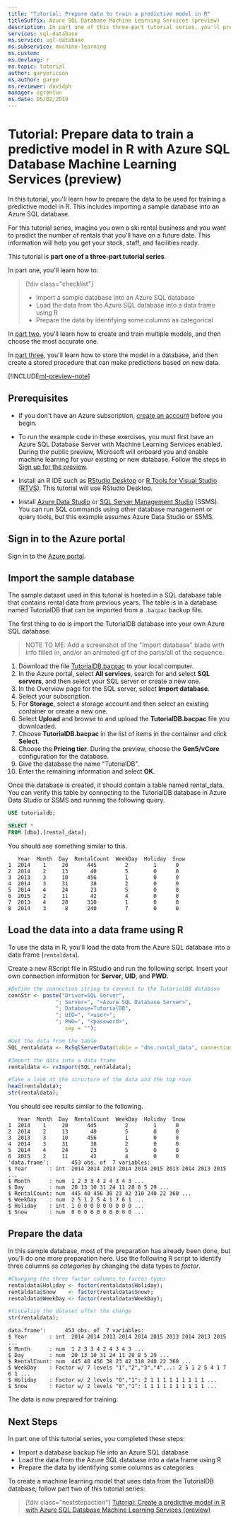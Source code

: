 ```yaml
---
title: "Tutorial: Prepare data to train a predictive model in R"
titleSuffix: Azure SQL Database Machine Learning Services (preview)
description: In part one of this three-part tutorial series, you'll prepare the data from an Azure SQL database to train a predictive model in R with Azure SQL Database Machine Learning Services (preview).
services: sql-database
ms.service: sql-database
ms.subservice: machine-learning
ms.custom:
ms.devlang: r
ms.topic: tutorial
author: garyericson
ms.author: garye
ms.reviewer: davidph
manager: cgronlun
ms.date: 05/02/2019
---
```


# Tutorial: Prepare data to train a predictive model in R with Azure SQL Database Machine Learning Services (preview)

In this tutorial, you'll learn how to prepare the data to be used for training a predictive model in R. This includes importing a sample database into an Azure SQL database.

For this tutorial series, imagine you own a ski rental business and you want to predict the number of rentals that you'll have on a future date. This information will help you get your stock, staff, and facilities ready.

This tutorial is **part one of a three-part tutorial series**.

In part one, you'll learn how to:

> [!div class="checklist"]
> * Import a sample database into an Azure SQL database
> * Load the data from the Azure SQL database into a data frame using R
> * Prepare the data by identifying some columns as categorical

In [part two](sql-database-tutorial-build-deploy-model-R-2.md), you'll learn how to create and train multiple models, and then choose the most accurate one.

In [part three](sql-database-tutorial-build-deploy-model-R-2.md), you'll learn how to store the model in a database, and then create a stored procedure that can make predictions based on new data.

[!INCLUDE[ml-preview-note](../../includes/sql-database-ml-preview-note.md)]

## Prerequisites

* If you don't have an Azure subscription, [create an account](https://azure.microsoft.com/free/) before you begin.

* To run the example code in these exercises, you must first have an Azure SQL Database Server with Machine Learning Services enabled. During the public preview, Microsoft will onboard you and enable machine learning for your existing or new database. Follow the steps in [Sign up for the preview](sql-database-machine-learning-services-overview.md#signup).

* Install an R IDE such as [RStudio Desktop](https://www.rstudio.com/products/rstudio/download/) or [R Tools for Visual Studio (RTVS)](https://www.visualstudio.com/vs/rtvs). This tutorial will use RStudio Desktop.

* Install [Azure Data Studio](https://docs.microsoft.com/sql/azure-data-studio/what-is) or [SQL Server Management Studio](https://docs.microsoft.com/sql/ssms/sql-server-management-studio-ssms) (SSMS). You can run SQL commands using other database management or query tools, but this example assumes Azure Data Studio or SSMS.

## Sign in to the Azure portal

Sign in to the [Azure portal](https://portal.azure.com/).

## Import the sample database

The sample dataset used in this tutorial is hosted in a SQL database table that contains rental data from previous years. The table is in a database named TutorialDB that can be imported from a `.bacpac` backup file.
 
The first thing to do is import the TutorialDB database into your own Azure SQL database.

> NOTE TO ME: Add a screenshot of the "Import database" blade with info filled in, and/or an animated gif of the parts/all of the sequence.

1. Download the file [TutorialDB.bacpac](https://sqlchoice.blob.core.windows.net/sqlchoice/static/TutorialDB.bacpac) to your local computer.
1. In the Azure portal, select **All services**, search for and select **SQL servers**, and then select your SQL server or create a new one.
1. In the Overview page for the SQL server, select **Import database**.
1. Select your subscription.
1. For **Storage**, select a storage account and then select an existing container or create a new one.
1. Select **Upload** and browse to and upload the **TutorialDB.bacpac** file you downloaded.
1. Choose **TutorialDB.bacpac** in the list of items in the container and click **Select**.
1. Choose the **Pricing tier**. During the preview, choose the **Gen5/vCore** configuration for the database.
1. Give the database the name "TutorialDB".
1. Enter the remaining information and select **OK**.

Once the database is created, it should contain a table named rental_data.
You can verify this table by connecting to the TutorialDB database in Azure Data Studio or SSMS and running the following query.

```sql
USE tutorialdb;

SELECT *
FROM [dbo].[rental_data];
```

You should see something similar to this.

```results
   Year  Month  Day  RentalCount  WeekDay  Holiday  Snow
1  2014    1     20      445         2        1      0
2  2014    2     13       40         5        0      0
3  2013    3     10      456         1        0      0
4  2014    3     31       38         2        0      0
5  2014    4     24       23         5        0      0
6  2015    2     11       42         4        0      0
7  2013    4     28      310         1        0      0
8  2014    3      8      240         7        0      0
```

## Load the data into a data frame using R

To use the data in R, you'll load the data from the Azure SQL database into a data frame (`rentaldata`).

Create a new RScript file in RStudio and run the following script. Insert your own connection information for **Server**, **UID**, and **PWD**.

```r
#Define the connection string to connect to the TutorialDB database
connStr <- paste("Driver=SQL Server",
               "; Server=", "<Azure SQL Database Server>",
               "; Database=TutorialDB",
               "; UID=", "<user>",
               "; PWD=", "<password>",
                  sep = "");

#Get the data from the table
SQL_rentaldata <- RxSqlServerData(table = "dbo.rental_data", connectionString = connStr, returnDataFrame = TRUE);

#Import the data into a data frame
rentaldata <- rxImport(SQL_rentaldata);

#Take a look at the structure of the data and the top rows
head(rentaldata);
str(rentaldata);
```

You should see results similar to the following.

```results
   Year  Month  Day  RentalCount  WeekDay  Holiday  Snow
1  2014    1     20      445         2        1      0
2  2014    2     13       40         5        0      0
3  2013    3     10      456         1        0      0
4  2014    3     31       38         2        0      0
5  2014    4     24       23         5        0      0
6  2015    2     11       42         4        0      0
'data.frame':       453 obs. of  7 variables:
$ Year       : int  2014 2014 2013 2014 2014 2015 2013 2014 2013 2015 ...
$ Month      : num  1 2 3 3 4 2 4 3 4 3 ...
$ Day        : num  20 13 10 31 24 11 28 8 5 29 ...
$ RentalCount: num  445 40 456 38 23 42 310 240 22 360 ...
$ WeekDay    : num  2 5 1 2 5 4 1 7 6 1 ...
$ Holiday    : int  1 0 0 0 0 0 0 0 0 0 ...
$ Snow       : num  0 0 0 0 0 0 0 0 0 0 ...
```

## Prepare the data

In this sample database, most of the preparation has already been done, but you'll do one more preparation here.
Use the following R script to identify three columns as *categories* by changing the data types to *factor*.

```r
#Changing the three factor columns to factor types
rentaldata$Holiday <- factor(rentaldata$Holiday);
rentaldata$Snow    <- factor(rentaldata$Snow);
rentaldata$WeekDay <- factor(rentaldata$WeekDay);

#Visualize the dataset after the change
str(rentaldata);
```

```results
data.frame':      453 obs. of  7 variables:
$ Year       : int  2014 2014 2013 2014 2014 2015 2013 2014 2013 2015 ...
$ Month      : num  1 2 3 3 4 2 4 3 4 3 ...
$ Day        : num  20 13 10 31 24 11 28 8 5 29 ...
$ RentalCount: num  445 40 456 38 23 42 310 240 22 360 ...
$ WeekDay    : Factor w/ 7 levels "1","2","3","4",..: 2 5 1 2 5 4 1 7 6 1 ...
$ Holiday    : Factor w/ 2 levels "0","1": 2 1 1 1 1 1 1 1 1 1 ...
$ Snow       : Factor w/ 2 levels "0","1": 1 1 1 1 1 1 1 1 1 1 ...
```

The data is now prepared for training.

## Next Steps

In part one of this tutorial series, you completed these steps:

* Import a database backup file into an Azure SQL database
* Load the data from the Azure SQL database into a data frame using R
* Prepare the data by identifying some columns as categories

To create a machine learning model that uses data from the TutorialDB database, follow part two of this tutorial series:

> [!div class="nextstepaction"]
> [Tutorial: Create a predictive model in R with Azure SQL Database Machine Learning Services (preview)](sql-database-tutorial-build-deploy-model-R-2.md)
